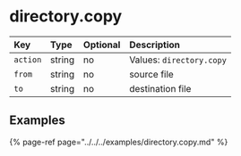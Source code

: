 # directory.copy

| Key | Type | Optional | Description |
| :--- | :--- | :--- | :--- |
| `action` | string | no | Values: `directory.copy` |
| `from` | string | no | source file |
| `to` | string | no | destination file |

## Examples

{% page-ref page="../../../examples/directory.copy.md" %}



